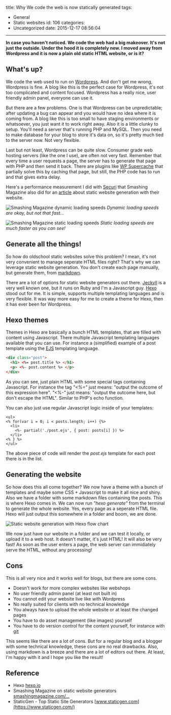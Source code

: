 title: Why We code the web is now statically generated
tags:
  - General
  - Static websites
id: 106
categories:
  - Uncategorized
date: 2015-12-17 08:56:04
---

__In case you haven't noticed. We code the web had a big makeover. It's not just the outside. Under the hood it is completely new. I moved away from Wordpress and it is now a plain old static HTML website, or is it?__

<!-- more -->

## What's up?

We code the web used to run on [Wordpress](https://wordpress.com/). And don't get me wrong, Wordpress is fine. A blog like this is the perfect case for Wordpress, it's not too complicated and content focused. Wordpress has a really nice, user friendly admin panel, everyone can use it.

But there are a few problems. One is that Wordpress can be unpredictable; after updating a bug can appear and you would have no idea where it is coming from. A blog like this is too small to have staging environments or whatsoever, you just want it to work right away. Also it is a little clunky to setup. You'll need a server that's running PHP and MySQL. Then you need to make database for your blog to store it's data on, so it's pretty much tied to the server now. Not very flexible.

Last but not least, Wordpress can be quite slow. Consumer grade web hosting servers (like the one I use), are often not very fast. Remember that every time a user requests a page, the server has to generate that page with PHP and then send it back. There are plugins like [WP Supercache](https://nl.wordpress.org/plugins/wp-super-cache/) that partially solve this by caching that page, but still, the PHP code has to run and that gives extra delay.

Here's a performance measurement I did with [Securi](https://performance.sucuri.net) that Smashing Magazine also did for an [article](http://www.smashingmagazine.com/2015/11/modern-static-website-generators-next-big-thing/) about static website generation with their website.

![Smashing Magazine dynamic loading speeds](smashing-mag-dynamic.png "Smashing Magazine dynamic loading speeds")
_Dynamic loading speeds are okay, but not that fast..._

![Smashing Magazine static loading speeds](smashing-mag-static.png "Smashing Magazine static loading speeds")
_Static loading speeds are much faster as you can see!_

## Generate all the things!

So how do oldschool static websites solve this problem? I mean, it's not very convenient to manage seperate HTML files right? That's why we can leverage static website generation. You don't create each page manually, but generate them, from [markdown](https://en.wikipedia.org/wiki/Markdown).

There are a lot of options for static website generators out there. [Jeckyll](https://jekyllrb.com/) is a very well known one, but it runs on Ruby and I'm a Javascript guy. [Hexo](https://hexo.io/) stood out for me. It is simple, supports multiple templating languages and is very flexible. It was way more easy for me to create a theme for Hexo, then it has ever been for Wordpress.

## Hexo themes

Themes in Hexo are basically a bunch HTML templates, that are filled with content using Javascript. There multiple Javascript templating languages available that you can use. For instance a (simplified) example of a post template using the [EJS](http://www.embeddedjs.com/) templating language.

```HTML
<div class="post">
  <h1> <%= post.title %> </h1>
  <p> <%- post.content %> </p>
</div>
```

As you can see, just plain HTML with some special tags containing Javascript. For instance the tag _"<%="_ just means: "output the outcome of this expression here". _"<%-"_ just means: "output the outcome here, but don't escape the HTML". Similar to PHP's echo function.

You can also just use regular Javascript logic inside of your templates:

```JS
<ul>
<% for(var i = 0; i < posts.length; i++) {%>
  <li>
    <%- partial('./post.ejs', { post: posts[i] }) %>
  </li>
<% } %>
</ul>
```

The above piece of code will render the _post.ejs_ template for each post there is in the list.

## Generating the website

So how does this all come together? We now have a theme with a bunch of templates and maybe some CSS + Javascript to make it all nice and shiny. Also we have a folder with some markdown files containing the posts. This is where Hexo comes in. We can now run _"hexo generate"_ from the terminal  to generate the whole website. Yes, every page as a seperate HTML file. Hexo will just output this somewhere in a folder and boom, we are done.

![Static website generation with Hexo flow chart](static-website-generation-hexo.png "Static website generation with Hexo")

We now just have our website in a folder and we can test it locally, or upload it to a web host. It doesn't matter, it's just HTML! It will also be very fast! As soon as the user enters a page, the web server can immidiately serve the HTML, without any processing!

## Cons

This is all very nice and it works well for blogs, but there are some cons.
- Doesn't work for more complex websites like webshops
- No user friendly admin panel (at least not built in)
- You cannot edit your website live like with Wordpress
- No really suited for clients with no technical knowledge
- You always have to upload the whole website or at least the changed pages
- You have to do asset management (like images) yourself
- You have to do version control for the content yourself, for instance with [git](https://git-scm.com/)

This seems like there are a lot of cons. But for a regular blog and a blogger with some technical knowledge, these cons are no real drawbacks. Also, using markdown is a breeze and there are a lot of editors out there. At least, I'm happy with it and I hope you like the result!

## Reference

- Hexo [hexo.io](https://hexo.io/)
- Smashing Magazine on static website generators [smashingmagazine.com/...](http://www.smashingmagazine.com/2015/11/modern-static-website-generators-next-big-thing/)
- StaticGen - Top Static Site Generators [www.staticgen.com](https://www.staticgen.com/)

